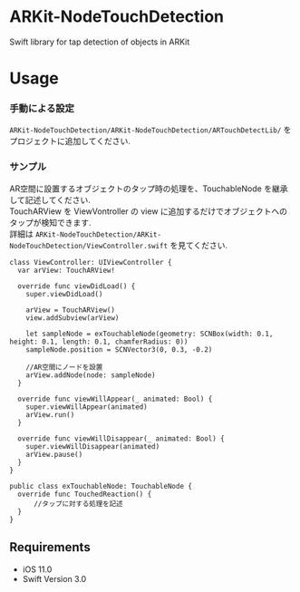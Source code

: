 # ARKit-NodeTouchDetection
Swift library for tap detection of objects in ARKit

# Usage
### 手動による設定
 `ARKit-NodeTouchDetection/ARKit-NodeTouchDetection/ARTouchDetectLib/` をプロジェクトに追加してください.

### サンプル
AR空間に設置するオブジェクトのタップ時の処理を、TouchableNode を継承して記述してください. <br>
TouchARView を ViewVontroller の view に追加するだけでオブジェクトへのタップが検知できます. <br>
詳細は `ARKit-NodeTouchDetection/ARKit-NodeTouchDetection/ViewController.swift` を見てください.

```
class ViewController: UIViewController {
  var arView: TouchARView!

  override func viewDidLoad() {
    super.viewDidLoad()

    arView = TouchARView()
    view.addSubview(arView)

    let sampleNode = exTouchableNode(geometry: SCNBox(width: 0.1, height: 0.1, length: 0.1, chamferRadius: 0))
    sampleNode.position = SCNVector3(0, 0.3, -0.2)

    //AR空間にノードを設置
    arView.addNode(node: sampleNode)
  }

  override func viewWillAppear(_ animated: Bool) {
    super.viewWillAppear(animated)
    arView.run()
  }

  override func viewWillDisappear(_ animated: Bool) {
    super.viewWillDisappear(animated)
    arView.pause()
  }
}

public class exTouchableNode: TouchableNode {
  override func TouchedReaction() {
      //タップに対する処理を記述
  }
}

```

## Requirements
- iOS 11.0
- Swift Version 3.0
